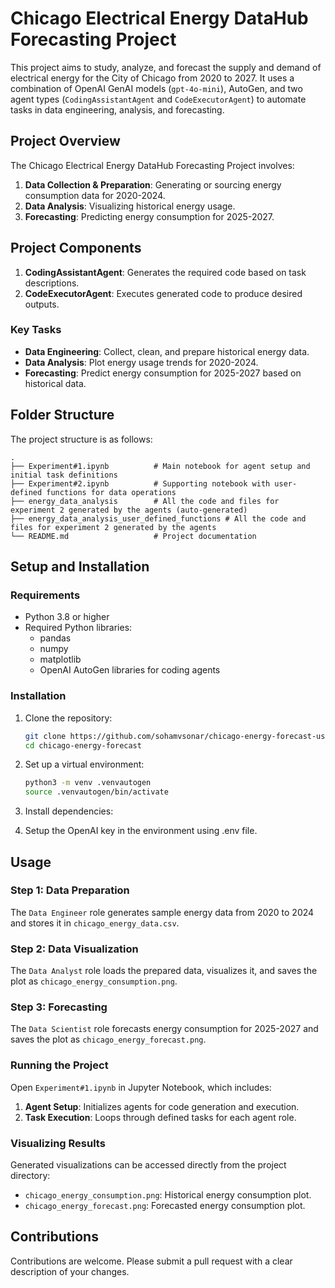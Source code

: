 
# Chicago Electrical Energy DataHub Forecasting Project

This project aims to study, analyze, and forecast the supply and demand of electrical energy for the City of Chicago from 2020 to 2027. 
It uses a combination of OpenAI GenAI models (`gpt-4o-mini`), AutoGen, and two agent types (`CodingAssistantAgent` and `CodeExecutorAgent`) 
to automate tasks in data engineering, analysis, and forecasting.

## Project Overview

The Chicago Electrical Energy DataHub Forecasting Project involves:
1. **Data Collection & Preparation**: Generating or sourcing energy consumption data for 2020-2024.
2. **Data Analysis**: Visualizing historical energy usage.
3. **Forecasting**: Predicting energy consumption for 2025-2027.

## Project Components

1. **CodingAssistantAgent**: Generates the required code based on task descriptions.
2. **CodeExecutorAgent**: Executes generated code to produce desired outputs.

### Key Tasks

- **Data Engineering**: Collect, clean, and prepare historical energy data.
- **Data Analysis**: Plot energy usage trends for 2020-2024.
- **Forecasting**: Predict energy consumption for 2025-2027 based on historical data.

## Folder Structure

The project structure is as follows:
```
.
├── Experiment#1.ipynb          # Main notebook for agent setup and initial task definitions
├── Experiment#2.ipynb          # Supporting notebook with user-defined functions for data operations
├── energy_data_analysis        # All the code and files for experiment 2 generated by the agents (auto-generated)
├── energy_data_analysis_user_defined_functions # All the code and files for experiment 2 generated by the agents
└── README.md                   # Project documentation
```

## Setup and Installation

### Requirements

- Python 3.8 or higher
- Required Python libraries:
  - pandas
  - numpy
  - matplotlib
  - OpenAI AutoGen libraries for coding agents
  
### Installation

1. Clone the repository:
    ```bash
    git clone https://github.com/sohamvsonar/chicago-energy-forecast-using-autogens.git
    cd chicago-energy-forecast
    ```

2. Set up a virtual environment:
    ```bash
    python3 -m venv .venvautogen
    source .venvautogen/bin/activate
    ```

3. Install dependencies:
   
4. Setup the OpenAI key in the environment using .env file.

## Usage

### Step 1: Data Preparation
The `Data Engineer` role generates sample energy data from 2020 to 2024 and stores it in `chicago_energy_data.csv`. 

### Step 2: Data Visualization
The `Data Analyst` role loads the prepared data, visualizes it, and saves the plot as `chicago_energy_consumption.png`.

### Step 3: Forecasting
The `Data Scientist` role forecasts energy consumption for 2025-2027 and saves the plot as `chicago_energy_forecast.png`.

### Running the Project

Open `Experiment#1.ipynb` in Jupyter Notebook, which includes:
1. **Agent Setup**: Initializes agents for code generation and execution.
2. **Task Execution**: Loops through defined tasks for each agent role.

### Visualizing Results

Generated visualizations can be accessed directly from the project directory:
- `chicago_energy_consumption.png`: Historical energy consumption plot.
- `chicago_energy_forecast.png`: Forecasted energy consumption plot.

## Contributions

Contributions are welcome. Please submit a pull request with a clear description of your changes.